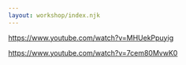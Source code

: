```yaml
---
layout: workshop/index.njk
---
```


https://www.youtube.com/watch?v=MHUekPpuyig

https://www.youtube.com/watch?v=7cem80MvwK0